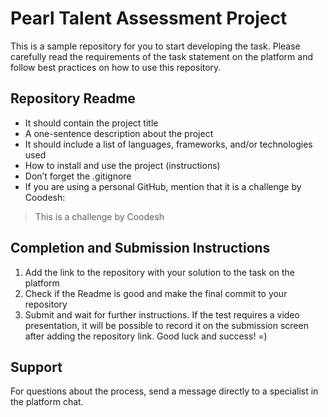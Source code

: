 # Pearl Talent Assessment Project

This is a sample repository for you to start developing the task. Please carefully read the requirements of the task statement on the platform and follow best practices on how to use this repository.

## Repository Readme

- It should contain the project title
- A one-sentence description about the project
- It should include a list of languages, frameworks, and/or technologies used
- How to install and use the project (instructions)
- Don’t forget the .gitignore
- If you are using a personal GitHub, mention that it is a challenge by Coodesh:

> This is a challenge by Coodesh

## Completion and Submission Instructions
1. Add the link to the repository with your solution to the task on the platform
2. Check if the Readme is good and make the final commit to your repository
3. Submit and wait for further instructions. If the test requires a video presentation, it will be possible to record it on the submission screen after adding the repository link. Good luck and success! =)

## Support

For questions about the process, send a message directly to a specialist in the platform chat.
